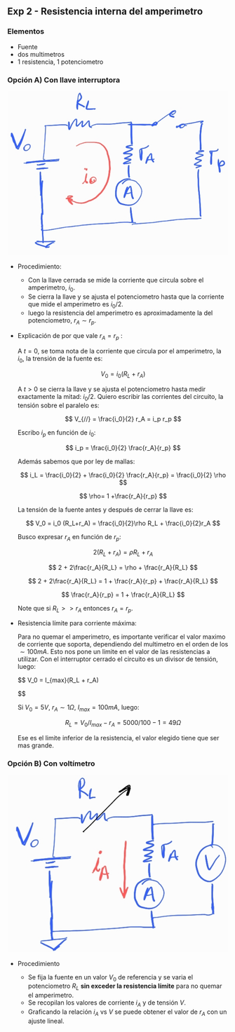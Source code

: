 ## Exp 2 - Resistencia interna del amperimetro

### Elementos

- Fuente 
- dos multimetros
- 1 resistencia, 1 potenciometro

### Opción A) Con llave interruptora

![1](images/2-1.jpg)

- Procedimiento:
  
  - Con la llave cerrada se mide la corriente que circula sobre el amperimetro, $i_0$.
  - Se cierra la llave y se ajusta el potenciometro hasta que la corriente que mide el amperimetro es $i_0/2$. 
  - luego la resistencia del amperimetro es aproximadamente la del potenciometro, $r_A \sim r_p$.

- Explicación de por que vale $r_A = r_p$ :
  
  A $t=0$, se toma nota de la corriente que circula por el amperimetro, la $i_0$, la trensión de la fuente es:
  
  $$
  V_0 = i_0 (R_L+r_A)
  $$
  
  A $t>0$ se cierra la llave y se ajusta el potenciometro hasta medir exactamente la mitad: $i_0/2$. Quiero escribir las corrientes del circuito, la tensión sobre el paralelo es:
  
  $$
  V_{//} = \frac{i_0}{2} r_A = i_p r_p
  $$
  
  Escribo $i_p$ en función de $i_0$:
    
  $$
  i_p = \frac{i_0}{2} \frac{r_A}{r_p}
  $$
  
  Además sabemos que por ley de mallas:
  
  $$
  i_L = \frac{i_0}{2} + \frac{i_0}{2} \frac{r_A}{r_p} = \frac{i_0}{2} \rho
  $$
  
  $$
  \rho= 1 +\frac{r_A}{r_p}
  $$
  
  La tensión de la fuente antes y después de cerrar la llave es:
  
  $$
  V_0 = i_0 (R_L+r_A) = \frac{i_0}{2}\rho R_L + \frac{i_0}{2}r_A
  $$
  
  Busco expresar $r_A$ en función de $r_p$:
  
  $$
  2(R_L + r_A) = \rho R_L +  r_A
  $$
  
  $$
  2 + 2\frac{r_A}{R_L} = \rho + \frac{r_A}{R_L}
  $$
  
  $$
  2 + 2\frac{r_A}{R_L} = 1 + \frac{r_A}{r_p} + \frac{r_A}{R_L}
  $$
  
  $$  \frac{r_A}{r_p} = 1 + \frac{r_A}{R_L}
  $$
  
  Note que si $R_L>>r_A$ entonces $r_A=r_p$.

- Resistencia límite para corriente máxima: 
  
  Para no quemar el amperimetro, es importante verificar el valor maximo de corriente que soporta, dependiendo del multimetro en el orden de los $\sim 100 mA$. Esto nos pone un limite en el valor de las resistencias a utilizar. Con el interruptor cerrado el circuito es un divisor de tensión, luego:
  
  $$
  V_0 = I_{max}(R_L + r_A)
  
  $$
  
  Si $V_0=5V$, $r_A \sim 1 \Omega$, $I_{max}=100mA$, luego:
  
  $$
  {R_L} = V_0/I_{max} - r_A = 5000/100 - 1 = 49 \Omega
  $$
  
  Ese es el limite inferior de la resistencia, el valor elegido tiene que ser mas grande.

### Opción B) Con voltímetro

![2](images/2-2.jpg)

- Procedimiento
  
  - Se fija la fuente en un valor $V_0$ de referencia y se varia el potenciometro $R_L$ **sin exceder la resistencia límite** para no quemar el amperimetro.
  - Se recopilan los valores de corriente $i_A$ y de tensión $V$.
  - Graficando la relación $i_A$ vs $V$ se puede obtener el valor de $r_A$ con un ajuste lineal.